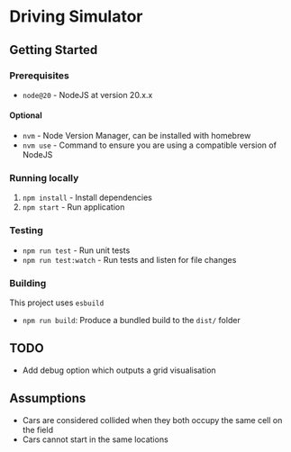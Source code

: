 # Driving Simulator

## Getting Started

### Prerequisites

- `node@20` - NodeJS at version 20.x.x

#### Optional

- `nvm` - Node Version Manager, can be installed with homebrew
- `nvm use` - Command to ensure you are using a compatible version of NodeJS

### Running locally

1. `npm install` - Install dependencies
2. `npm start` - Run application

### Testing

- `npm run test` - Run unit tests
- `npm run test:watch` - Run tests and listen for file changes

### Building

This project uses `esbuild`

- `npm run build`: Produce a bundled build to the `dist/` folder

## TODO

- Add debug option which outputs a grid visualisation

## Assumptions

- Cars are considered collided when they both occupy the same cell on the field
- Cars cannot start in the same locations
